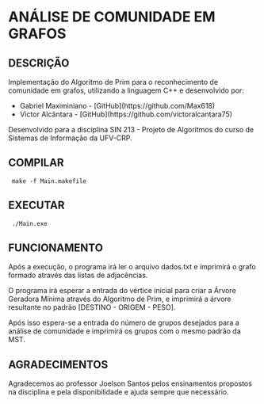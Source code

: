 # ANÁLISE DE COMUNIDADE EM GRAFOS 

## DESCRIÇÃO
<p>Implementação do Algoritmo de Prim para o reconhecimento de comunidade em grafos, utilizando a linguagem C++ e desenvolvido por: </p>
<ul>
    <li>Gabriel Maximiniano - [GitHub](https://github.com/Max618) </li>
    <li>Victor Alcântara - [GitHub](https://github.com/victoralcantara75) </li>
</ul>
<p> Desenvolvido para a disciplina SIN 213 - Projeto de Algoritmos do curso de Sistemas de Informação da UFV-CRP.</p>


## COMPILAR 
<code> make -f Main.makefile </code>

## EXECUTAR 
<code> ./Main.exe </code>

## FUNCIONAMENTO

<p> Após a execução, o programa irá ler o arquivo dados.txt e imprimirá o grafo formado através das listas de adjacências. </p>
<p> O programa irá esperar a entrada do vértice inicial para criar a Árvore Geradora Mínima através do Algoritmo de Prim, e imprimirá a árvore resultante no padrão [DESTINO - ORIGEM - PESO]. </p>
<p> Após isso espera-se a entrada do número de grupos desejados para a análise de comunidade e imprimirá os grupos com o mesmo padrão da MST. </p>

## AGRADECIMENTOS
<p> Agradecemos ao professor Joelson Santos pelos ensinamentos propostos na disciplina e pela disponibilidade e ajuda sempre que necessário. </p>
